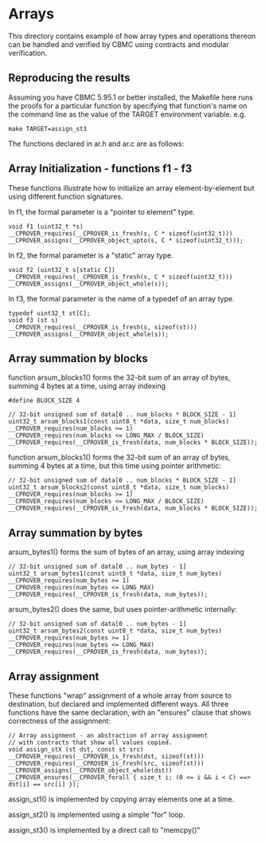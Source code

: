 # Arrays

This directory contains example of how array types and operations thereon can
be handled and verified by CBMC using contracts and modular verification.

## Reproducing the results

Assuming you have CBMC 5.95.1 or better installed, the Makefile here
runs the proofs for a particular function by specifying that function's name
on the command line as the value of the TARGET environment variable. e.g.

```
make TARGET=assign_st3
```

The functions declared in ar.h and ar.c are as follows:

## Array Initialization - functions f1 - f3

These functions illustrate how to initialize an array element-by-element
but using different function signatures.

In f1, the formal parameter is a "pointer to element" type.

```
void f1 (uint32_t *s)
__CPROVER_requires(__CPROVER_is_fresh(s, C * sizeof(uint32_t)))
__CPROVER_assigns(__CPROVER_object_upto(s, C * sizeof(uint32_t)));
```

In f2, the formal parameter is a "static" array type.

```
void f2 (uint32_t s[static C])
__CPROVER_requires(__CPROVER_is_fresh(s, C * sizeof(uint32_t)))
__CPROVER_assigns(__CPROVER_object_whole(s));
```

In f3, the formal parameter is the name of a typedef of an array type.

```
typedef uint32_t st[C];
void f3 (st s)
__CPROVER_requires(__CPROVER_is_fresh(s, sizeof(st)))
__CPROVER_assigns(__CPROVER_object_whole(s));
```

## Array summation by blocks

function arsum_blocks1() forms the 32-bit sum of an array of bytes,
summing 4 bytes at a time, using array indexing

```
#define BLOCK_SIZE 4

// 32-bit unsigned sum of data[0 .. num_blocks * BLOCK_SIZE - 1]
uint32_t arsum_blocks1(const uint8_t *data, size_t num_blocks)
__CPROVER_requires(num_blocks >= 1)
__CPROVER_requires(num_blocks <= LONG_MAX / BLOCK_SIZE)
__CPROVER_requires(__CPROVER_is_fresh(data, num_blocks * BLOCK_SIZE));
```

function arsum_blocks1() forms the 32-bit sum of an array of bytes,
summing 4 bytes at a time, but this time using pointer arithmetic:

```
// 32-bit unsigned sum of data[0 .. num_blocks * BLOCK_SIZE - 1]
uint32_t arsum_blocks2(const uint8_t *data, size_t num_blocks)
__CPROVER_requires(num_blocks >= 1)
__CPROVER_requires(num_blocks <= LONG_MAX / BLOCK_SIZE)
__CPROVER_requires(__CPROVER_is_fresh(data, num_blocks * BLOCK_SIZE));
```

## Array summation by bytes

arsum_bytes1() forms the sum of bytes of an array, using array indexing

```
// 32-bit unsigned sum of data[0 .. num_bytes - 1]
uint32_t arsum_bytes1(const uint8_t *data, size_t num_bytes)
__CPROVER_requires(num_bytes >= 1)
__CPROVER_requires(num_bytes <= LONG_MAX)
__CPROVER_requires(__CPROVER_is_fresh(data, num_bytes));
```

arsum_bytes2() does the same, but uses pointer-arithmetic internally:

```
// 32-bit unsigned sum of data[0 .. num_bytes - 1]
uint32_t arsum_bytes2(const uint8_t *data, size_t num_bytes)
__CPROVER_requires(num_bytes >= 1)
__CPROVER_requires(num_bytes <= LONG_MAX)
__CPROVER_requires(__CPROVER_is_fresh(data, num_bytes));
```

## Array assignment

These functions "wrap" assignment of a whole array from source to destination,
but declared and implemented different ways. All three functions have the
same declaration, with an "ensures" clause that shows correctness of the
assignment:

```
// Array assignment - an abstraction of array assignment
// with contracts that show all values copied.
void assign_stX (st dst, const st src)
__CPROVER_requires(__CPROVER_is_fresh(dst, sizeof(st)))
__CPROVER_requires(__CPROVER_is_fresh(src, sizeof(st)))
__CPROVER_assigns(__CPROVER_object_whole(dst))
__CPROVER_ensures(__CPROVER_forall { size_t i; (0 <= i && i < C) ==> dst[i] == src[i] });
```

assign_st1() is implemented by copying array elements one at a time.

assign_st2() is implemented using a simple "for" loop.

assign_st3() is implemented by a direct call to "memcpy()"
